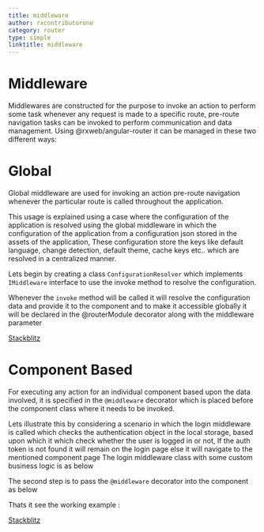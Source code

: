 ```yaml
---
title: middleware
author: rxcontributorone
category: router
type: simple
linktitle: middleware
---
```

# Middleware 
Middlewares are constructed for the purpose to invoke an action to perform some task whenever any request is made to a specific route, pre-route navigation tasks can be invoked to perform communication and data management. Using @rxweb/angular-router it can be managed in these two different ways:

# Global
Global middleware are used for invoking an action pre-route navigation whenever the particular route is called throughout the application. 

This usage is explained using a case where the configuration of the application is resolved using the global middleware in which the configuration of the application from a configuration json stored in the assets of the application, These configuration store the keys like default language, change detection, default theme, cache keys etc.. which are resolved in a centralized manner.

Lets begin by creating a class `ConfigurationResolver` which implements `IMiddleware` interface to use the invoke method to resolve the configuration.

<div component="app-code" key="middleware-router-model"></div> 

Whenever the `invoke` method will be called it will resolve the configuration data and provide it to the component and to make it accessible globally it will be declared in the @routerModule decorator along with the middleware parameter 

<div component="app-code" key="middleware-router-component"></div> 

<div class="stackbltiz-link"> 
<a target="_blank" class="redirect-link" href="https://stackblitz.com/edit/router-global-middleware-xwaxtb?file=src/app/security/middlewares/configuration-resolver.ts">Stackblitz</a>
</div>

# Component Based
For executing any action for an individual component based upon the data involved, it is specified in the `@middleware` decorator which is placed before the component class where it needs to be invoked.

Lets illustrate this by considering a scenario in which the login middleware is called which checks the authentication object in the local storage, based upon which it which check whether the user is logged in or not, If the auth token is not found it will remain on the login page else it will navigate to the mentioned component page
The login middleware class with some custom business logic is as below

<div component="app-code" key="middleware-complete-component"></div> 

The second step is to pass the `@middleware` decorator into the component as below 

<div component="app-code" key="middleware-complete-model"></div> 

Thats it see the working example :

<div class="stackbltiz-link"> 
<a target="_blank" class="redirect-link" href="https://stackblitz.com/edit/router-global-middleware-qebfse?file=src/app/security/middlewares/logged-in-middleware.ts">Stackblitz</a>
</div>
